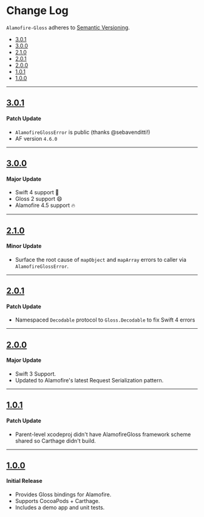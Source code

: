 # Change Log
`Alamofire-Gloss` adheres to [Semantic Versioning](http://semver.org/).

- [3.0.1](#301)
- [3.0.0](#300)
- [2.1.0](#210)
- [2.0.1](#201)
- [2.0.0](#200)
- [1.0.1](#101)
- [1.0.0](#100)

---

## [3.0.1](https://github.com/spxrogers/Alamofire-Gloss/releases/tag/3.0.1)

#### Patch Update
- `AlamofireGlossError` is public (thanks @sebavenditti!)
- AF version `4.6.0`

---

## [3.0.0](https://github.com/spxrogers/Alamofire-Gloss/releases/tag/3.0.0)

#### Major Update
- Swift 4 support 🎉
- Gloss 2 support 😄
- Alamofire 4.5 support 🔥

---

## [2.1.0](https://github.com/spxrogers/Alamofire-Gloss/releases/tag/2.1.0)

#### Minor Update
- Surface the root cause of `mapObject` and `mapArray` errors to caller via `AlamofireGlossError`.

---

## [2.0.1](https://github.com/spxrogers/Alamofire-Gloss/releases/tag/2.0.1)

#### Patch Update
- Namespaced `Decodable` protocol to `Gloss.Decodable` to fix Swift 4 errors

---

## [2.0.0](https://github.com/spxrogers/Alamofire-Gloss/releases/tag/2.0.0)

#### Major Update
- Swift 3 Support.
- Updated to Alamofire's latest Request Serialization pattern.

---

## [1.0.1](https://github.com/spxrogers/Alamofire-Gloss/releases/tag/1.0.1)

#### Patch Update
- Parent-level xcodeproj didn't have AlamofireGloss framework scheme shared so Carthage didn't build.

---

## [1.0.0](https://github.com/spxrogers/Alamofire-Gloss/releases/tag/1.0.0)

#### Initial Release
- Provides Gloss bindings for Alamofire.
- Supports CocoaPods + Carthage.
- Includes a demo app and unit tests.

